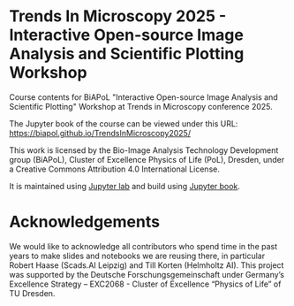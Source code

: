 # Trends In Microscopy 2025 - Interactive Open-source Image Analysis and Scientific Plotting Workshop

Course contents for BiAPoL "Interactive Open-source Image Analysis and Scientific Plotting" Workshop at Trends in Microscopy conference 2025.

The Jupyter book of the course can be viewed under this URL: https://biapol.github.io/TrendsInMicroscopy2025/

This work is licensed by the Bio-Image Analysis Technology Development group (BiAPoL), Cluster of Excellence Physics of Life (PoL), Dresden, under a Creative Commons Attribution 4.0 International License.

It is maintained using [Jupyter lab](https://jupyter.org/) and build using [Jupyter book](https://jupyterbook.org/en/stable/intro.html).

# Acknowledgements

We would like to acknowledge all contributors who spend time in the past years to make slides and notebooks we are reusing there, in particular Robert Haase (Scads.AI Leipzig) and Till Korten (Helmholtz AI). This project was supported by the Deutsche Forschungsgemeinschaft under Germany’s Excellence Strategy – EXC2068 - Cluster of Excellence “Physics of Life” of TU Dresden.
